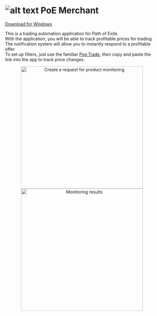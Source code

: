 # ![alt text](https://user-images.githubusercontent.com/45703525/89988517-52bcf680-dc88-11ea-9ae6-f7e4b09cf850.png) PoE Merchant
[Download for Windows](https://github.com/Abaxoth/PoeMerchant/raw/master/Poe%20Merchant.zip)

This is a trading automation application for Path of Exile.<br/>
With the application, you will be able to track profitable prices for trading.<br/>
The notification system will allow you to instantly respond to a profitable offer<br/>
To set up filters, just use the familiar [Poe.Trade](https://poe.trade/), then copy and paste the link into the app to track price changes.<br/>
<p align="center">
  <img src="https://user-images.githubusercontent.com/45703525/90262649-3b803380-de57-11ea-92ac-09e8d58f240b.png" width="400" title="Create a request for product monitoring">
  <img src="https://user-images.githubusercontent.com/45703525/90262595-2acfbd80-de57-11ea-801b-729d866336d0.png" width="400" alt="Monitoring results">
</p>

